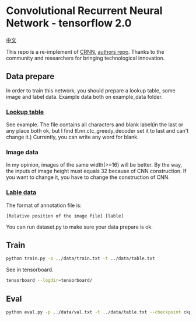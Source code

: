 # Convolutional Recurrent Neural Network - tensorflow 2.0

[中文](./README-zh.md)

This repo is a re-implement of [CRNN](http://arxiv.org/abs/1507.05717), [authors repo](https://github.com/bgshih/crnn). Thanks to the community and researchers for bringing technological innovation.

## Data prepare

In order to train this network, you should prepare a lookup table, some image and label data. Example data both on example_data folder.

### [Lookup table](./example_data/table.txt)

See example. The file contains all characters and blank label(in the last or any place both ok, but I find tf.nn.ctc_greedy_decoder set it to last and can't change it.) Currently, you can write any word for blank.

### Image data

In my opinion, images of the same width(>=16) will be better. By the way, the inputs of image height must equals 32 because of CNN construction. If you want to change it, you have to change the construction of CNN.

### [Lable data](./example_data/annotation.txt)

The format of annotation file is:
```
[Relative position of the image file] [lable]
```

You can run dataset.py to make sure your data prepare is ok.


## Train

```bash
python train.py -p ../data/train.txt -t ../data/table.txt
```

See in tensorboard.

```bash
tensorboard --logdir=tensorboard/
```

## Eval

```bash
python eval.py -p ../data/val.txt -t ../data/table.txt --checkpoint ckpt/2019-10-08-15-02-28/
```
